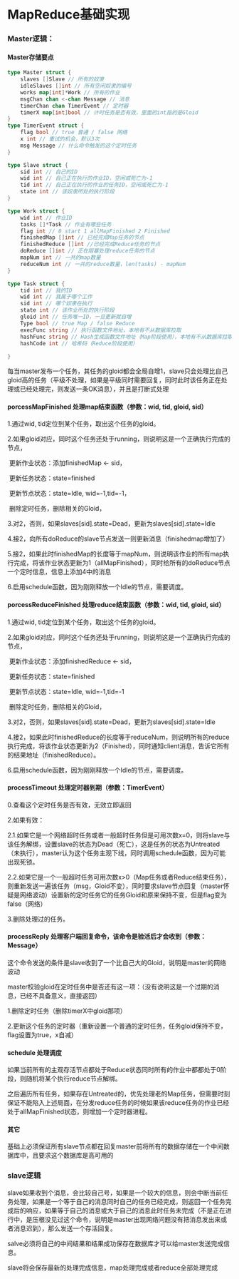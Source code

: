 # MapReduce基础实现



### Master逻辑：

#### Master存储要点

```go
type Master struct {
    slaves []Slave // 所有的奴隶
    idleSlaves []int // 所有空闲奴隶的编号
    works map[int]*Work // 所有的作业
    msgChan chan <-chan Message // 消息 
    timerChan chan TimerEvent // 定时器
    timerX map[int]bool // 计时任务是否有效，里面的int指的是Gloid
}
type TimerEvent struct {
    flag bool // true 普通 / false 网络
    x int // 重试的机会，默认3次
    msg Message // 什么命令触发的这个定时任务
}

type Slave struct {
    sid int // 自己的ID
    wid int // 自己正在执行的作业ID，空闲或死亡为-1 
    tid int // 自己正在执行的作业的任务ID，空闲或死亡为-1
    state int // 该奴隶所处的执行阶段
}

type Work struct {
    wid int // 作业ID
    tasks []*Task // 作业有哪些任务
    flag int // 0 start 1 allMapFinished 2 Finished
    finishedMap []int // 已经完成Map任务的节点
    finishedReduce []int //已经完成Reduce任务的节点
    doReduce []int // 正在阻塞处理reduce任务的节点
    mapNum int // 一共的map数量
    reduceNum int // 一共的reduce数量，len(tasks) - mapNum
}

type Task struct {
    tid int // 我的ID
    wid int // 我属于哪个工作
    sid int // 哪个奴隶在执行
    state int // 该作业所处的执行阶段
    gloid int // 任务唯一ID，一旦更新就自增
    Type bool // true Map / false Reduce
    execFunc string // 执行函数文件地址，本地有不从数据库拉取
    hashFunc string // Hash生成函数文件地址（Map阶段使用），本地有不从数据库拉取
    hashCode int // 哈希码（Reduce阶段使用）
    
}
```

每当master发布一个任务，其任务的gloid都会全局自增1，slave只会处理比自己gloid高的任务（平级不处理，如果是平级同时需要回复，同时此时该任务正在处理或已经处理完，则发送一条OK消息），并且是打断式处理

#### porcessMapFinished 处理map结束函数（参数：wid, tid, gloid, sid）

1.通过wid, tid定位到某个任务，取出这个任务的gloid。

2.如果gloid对应，同时这个任务还处于running，则说明这是一个正确执行完成的节点，

​	更新作业状态：添加finishedMap <- sid，

​	更新任务状态：state=finished

​	更新节点状态：state=Idle, wid=-1,tid=-1，

​	删除定时任务，删除相关的Gloid，

3.对2，否则，如果slaves[sid].state=Dead，更新为slaves[sid].state=Idle

4.接2，向所有doReduce的slave节点发送一则更新消息（finishedmap增加了）

5.接2，如果此时finishedMap的长度等于mapNum，则说明该作业的所有map执行完成，将该作业状态更新为1（allMapFinished），同时给所有的doReduce节点一个定时信息，信息上添加4中的消息

6.启用schedule函数，因为刚刚释放一个Idle的节点，需要调度。



#### porcessReduceFinished 处理reduce结束函数（参数：wid, tid, gloid, sid）

1.通过wid, tid定位到某个任务，取出这个任务的gloid。

2.如果gloid对应，同时这个任务还处于running，则说明这是一个正确执行完成的节点，

​	更新作业状态：添加finishedReduce <- sid，

​	更新任务状态：state=finished

​	更新节点状态：state=Idle, wid=-1,tid=-1

​	删除定时任务，删除相关的Gloid，

3.对2，否则，如果slaves[sid].state=Dead，更新为slaves[sid].state=Idle

4.接2，如果此时finishedReduce的长度等于reduceNum，则说明所有的reduce执行完成，将该作业状态更新为2（Finished），同时通知client消息，告诉它所有的结果地址（finishedReduce）。

6.启用schedule函数，因为刚刚释放一个Idle的节点，需要调度。



#### processTimeout 处理定时器到期（参数：TimerEvent）

0.查看这个定时任务是否有效，无效立即返回

2.如果有效：

​	2.1.如果它是一个网络超时任务或者一般超时任务但是可用次数x=0，则将slave与该任务解绑，设置slave的状态为Dead（死亡），这是任务的状态为Untreated（未执行），master认为这个任务主观下线，同时调用schedule函数，因为可能出现死锁。

​	2.2.如果它是一个一般超时任务可用次数x>0（Map任务或者Reduce结束任务），则重新发送一遍该任务（msg，Gloid不变），同时要求slave节点回复（master怀疑是网络波动）设置新的定时任务它的任务Gloid和原来保持不变，但是flag变为false（网络）

3.删除处理过的任务。



#### processReply 处理客户端回复命令，该命令是验活后才会收到（参数：Message）

这个命令发送的条件是slave收到了一个比自己大的Gloid，说明是master的网络波动

master校验gloid在定时任务中是否还有这一项：（没有说明这是一个过期的消息，已经不具备意义，直接返回）

1.删除定时任务（删除timerX中gloid那项）

2.更新这个任务的定时器（重新设置一个普通的定时任务，任务gloid保持不变，flag设置为true，x自减）



#### schedule 处理调度

如果当前所有的主观存活节点都处于Reduce状态同时所有的作业中都都处于0阶段，则随机将某个执行reduce节点解绑。

之后遍历所有任务，如果存在Untreated的，优先处理老的Map任务，但需要时刻保证不能陷入上述局面，在分发reduce任务的时候如果该reduce任务的作业已经处于allMapFinished状态，则增加一个定时器进程。





#### 其它

基础上必须保证所有slave节点都在回复master前将所有的数据存储在一个中间数据库中，且要求这个数据库是高可用的



### slave逻辑

slave如果收到个消息，会比较自己号，如果是一个较大的信息，则会中断当前任务处理，如果是一个等于自己的消息同时自己的任务已经完成，则返回一个任务完成后的响应，如果等于自己的消息或大于自己的消息此时任务未完成（不是正在进行中，是压根没见过这个命令，说明是master出现网络问题没有把消息发出来或者消息迟到），那么发送一个存活回复。

salve必须将自己的中间结果和结果成功保存在数据库才可以给master发送完成信息。

slave将会保存最新的处理完成信息，map处理完成或者reduce全部处理完成